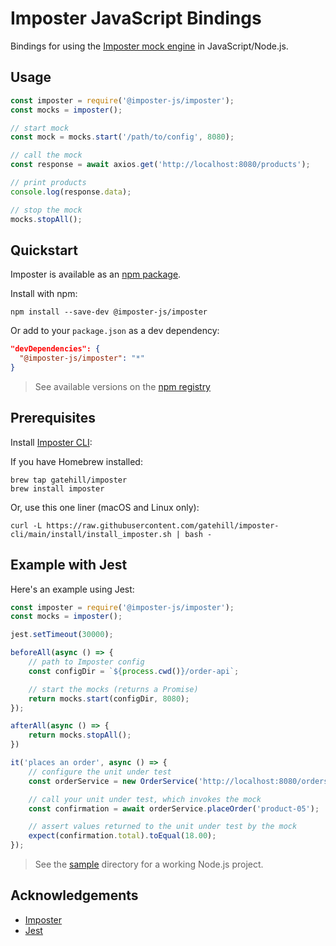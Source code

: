 Imposter JavaScript Bindings
============================

Bindings for using the [Imposter mock engine](https://github.com/outofcoffee/imposter/) in JavaScript/Node.js.

## Usage

```js
const imposter = require('@imposter-js/imposter');
const mocks = imposter();

// start mock
const mock = mocks.start('/path/to/config', 8080);

// call the mock
const response = await axios.get('http://localhost:8080/products');

// print products
console.log(response.data);

// stop the mock
mocks.stopAll();
```

## Quickstart

Imposter is available as an [npm package](https://www.npmjs.com/package/@imposter-js/imposter).

Install with npm:

    npm install --save-dev @imposter-js/imposter

Or add to your `package.json` as a dev dependency:

```json
"devDependencies": {
  "@imposter-js/imposter": "*"
}
```

> See available versions on the [npm registry](https://www.npmjs.com/package/@imposter-js/imposter?activeTab=versions)

## Prerequisites

Install [Imposter CLI](https://github.com/gatehill/imposter-cli):

If you have Homebrew installed:

```shell
brew tap gatehill/imposter
brew install imposter
```

Or, use this one liner (macOS and Linux only):

```shell
curl -L https://raw.githubusercontent.com/gatehill/imposter-cli/main/install/install_imposter.sh | bash -
```

## Example with Jest

Here's an example using Jest:

```js
const imposter = require('@imposter-js/imposter');
const mocks = imposter();

jest.setTimeout(30000);

beforeAll(async () => {
    // path to Imposter config
    const configDir = `${process.cwd()}/order-api`;

    // start the mocks (returns a Promise)
    return mocks.start(configDir, 8080);
});

afterAll(async () => {
    return mocks.stopAll();
})

it('places an order', async () => {
    // configure the unit under test
    const orderService = new OrderService('http://localhost:8080/orders');

    // call your unit under test, which invokes the mock
    const confirmation = await orderService.placeOrder('product-05');

    // assert values returned to the unit under test by the mock
    expect(confirmation.total).toEqual(18.00);
});
```

> See the [sample](./sample) directory for a working Node.js project.

## Acknowledgements

- [Imposter](https://github.com/outofcoffee/imposter)
- [Jest](https://jestjs.io/)
